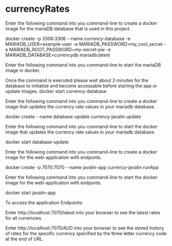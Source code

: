 # currencyRates

Enter the following command into you command-line to create a docker image for the mariaDB database that is used in this project.

docker create -p 3306:3306 --name currency-database -e MARIADB_USER=example-user -e MARIADB_PASSWORD=my_cool_secret -e MARIADB_ROOT_PASSWORD=my-secret-pw -e MARIADB_DATABASE=currencydb mariadb:latest

Enter the following command into you command-line to start the mariaDB image in docker.

Once the command is executed please wait about 2 minutes for the database to initialize and become accessable before starting the app or update images.
docker start currency-database

Enter the following command into you command-line to create a docker image that updates the currency rate values in your mariadb database.

docker create --name database-update currency-javalin update

Enter the following command into you command-line to start the docker image that updates the currency rate values in your mariadb database.

docker start database-update

Enter the following command into you command-line to create a docker image for the web-application with endponts.

docker create -p 7070:7070 --name javalin-app currency-javalin runApp

Enter the following command into you command-line to start the docker image for the web-application with endponts.

docker start javalin-app

To access the application Endpoints:

Enter http://localhost:7070/latest into your browser to see the latest rates for all currencies.

Enter http://localhost:7070/AUD into your browser to see the stored history of rates for the specific currency specified by the three letter currency code at the end of URL.

